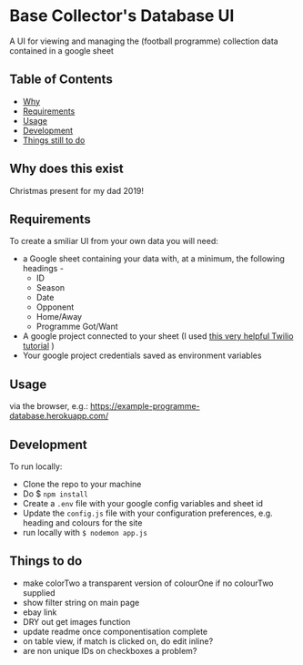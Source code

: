 
Base Collector's Database UI
==========
A UI for viewing and managing the (football programme) collection data contained in a google sheet

Table of Contents
-----------------

 - [Why](#why-does-this-exist)
 - [Requirements](#requirements)
 - [Usage](#usage)
 - [Development](#Development)
 - [Things still to do](#things-still-to-do)

Why does this exist
------------
Christmas present for my dad 2019!

Requirements
------------

To create a smiliar UI from your own data you will need:
 - a Google sheet containing your data with, at a minimum, the following headings - 
    - ID
    - Season
    - Date
    - Opponent
    - Home/Away
    - Programme Got/Want
 - A google project connected to your sheet (I used [this very helpful Twilio tutorial](https://www.youtube.com/watch?v=UGN6EUi4Yio) )
 - Your google project credentials saved as environment variables

Usage
-----
via the browser, e.g.: https://example-programme-database.herokuapp.com/

Development
-----

To run locally:

 - Clone the repo to your machine
 - Do $ `npm install`
 - Create a `.env` file with your google config variables and sheet id
 - Update the `config.js` file with your configuration preferences, e.g. heading and colours for the site
- run locally with `$ nodemon app.js`

Things to do
---------------------

- make colorTwo a transparent version of colourOne if no colourTwo supplied
- show filter string on main page
- ebay link
- DRY out get images function
- update readme once componentisation complete
- on table view, if match is clicked on, do edit inline?
- are non unique IDs on checkboxes a problem?
